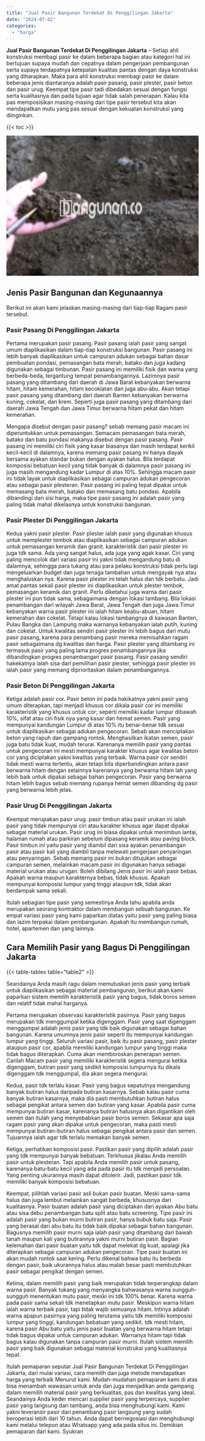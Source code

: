 ```yaml
---
title: "Jual Pasir Bangunan Terdekat Di Penggilingan Jakarta"
date: "2024-07-02"
categories: 
  - "harga"
---
```


**Jual Pasir Bangunan Terdekat Di Penggilingan Jakarta** – Setiap ahli konstruksi membagi pasir ke dalam beberapa bagian atau kategori hal ini bertujuan supaya mudah dan cepatnya dalam pengerjaan pembangunan serta supaya terdapatnya ketepatan kualitas pantas dengan daya konstruksi yang diharapkan. Maka para ahli konstruksi membagi pasir ke dalam beberapa jenis diantaranya adalah pasir pasang, pasir plester, pasir beton dan pasir urug. Keempat tipe pasir tadi dibedakan sesuai dengan fungsi serta kualitasnya dan pada tujuan agar tidak salah penerapan. Kalau kita pas memposisikan masing-masing dari tipe pasir tersebut kita akan mendapatkan mutu yang pas sesuai dengan kekuatan konstruksi yang diinginkan.

{{< toc >}}

![Jual Pasir Bangunan Terdekat Di Penggilingan Jakarta](/images/jual-pasir-bangunan-55.png)

## Jenis Pasir Bangunan dan Kegunaannya

Berikut ini akan kami jelaskan masing-masing dari tiap-tiap Ragam pasir tersebut.

### Pasir Pasang Di Penggilingan Jakarta

Pertama merupakan pasir pasang. Pasir pasang ialah pasir yang sangat umum diaplikasikan dalam tiap-tiap konstruksi bangunan. Pasir pasang ini lebih banyak diaplikasikan untuk campuran adukan sebagai bahan dasar pembuatan pondasi, pemasangan bata merah, batako dan juga kadang digunakan sebagai timbunan. Pasir pasang ini memiliki fisik dan warna yang berbeda-beda, tergantung tempat penambangannya. Lazimnya pasir pasang yang ditambang dari daerah di Jawa Barat kebanyakan berwarna hitam, hitam kemerahan, hitam kecoklatan dan juga abu-abu. Akan tetapi pasir pasang yang ditambang dari daerah Banten kebanyakan berwarna kuning, cokelat, dan krem. Seperti juga pasir pasang yang ditambang dari daerah Jawa Tengah dan Jawa Timur berwarna hitam pekat dan hitam kemerahan.

Mengapa disebut dengan pasir pasang? sebab memang pasir macam ini diperuntukkan untuk pemasangan. Semacam pemasangan bata merah, batako dan batu pondasi makanya disebut dengan pasir pasang. Pasir pasang ini memiliki ciri fisik yang kasar biasanya dan masih terdapat kerikil kecil-kecil di dalamnya, karena memang pasir pasang ini hanya diayak bersama ayakan standar bukan dengan ayakan halus. Bila terdapat komposisi bebatuan kecil yang tidak banyak di dalamnya pasir pasang ini juga masih mengandung kadar Lumpur di atas 10%. Sehingga macam pasir ini tidak layak untuk diaplikasikan sebagai campuran adukan pengecoran atau sebagai pasir plesteran. Pasir pasang ini paling tepat dipakai untuk memasang bata merah, batako dan memasang batu pondasi. Apabila dibandingi dari sisi harga, maka tipe pasir pasang ini adalah pasir yang paling tidak mahal dikelasnya untuk konstruksi bangunan.

### Pasir Plester Di Penggilingan Jakarta

Kedua yakni pasir plester. Pasir plester ialah pasir yang digunakan khusus untuk memplester tembok atau diaplikasikan sebagai campuran adukan untuk pemasangan keramik dan granit. karakteristik dari pasir plester ini juga tdk sama. Ada yang sangat halus, ada juga yang agak kasar. Ciri yang paling mencolok dari variasi pasir ini yakni tidak mengandung batu di dalamnya, sehingga para tukang atau para pelaku konstruksi tidak perlu lagi mengeluarkan budget dan juga tenaga tambahan untuk mengayak nya atau menghaluskan nya. Karena pasir plester ini telah halus dan tdk berbatu. Jadi amat pantas sekali pasir plester ini diaplikasikan untuk plester tembok, pemasangan keramik dan granit. Perlu diketahui juga warna dari pasir plester ini pun tidak sama, sebagaimana dengan lokasi tambang. Bila lokasi penambangan dari wilayah Jawa Barat, Jawa Tengah dan juga Jawa Timur kebanyakan warna pasir plester ini ialah hitam keabu-abuan, hitam kemerahan dan cokelat. Tetapi kalau lokasi tambangnya di kawasan Banten, Pulau Bangka dan Lampung maka warnanya kebanyakan ialah putih, kuning dan cokelat. Untuk kwalitas sendiri pasir plester ini lebih bagus dari mutu pasir pasang, karena para penambang pasir mereka memisahkan ragam pasir sebagaimana dg kwalitas dan harga. Pasir plester yang ditambang ini termasuk pasir yang paling lama progres penambangannya jika dibandingkan progres penambangan pasir pasang. Pasir pasang sendiri hakekatnya ialah sisa dari pemilihan pasir plester, sehingga pasir plester ini ialah pasir yang memang diprioritaskan dalam penambangannya.

### Pasir Beton Di Penggilingan Jakarta

Ketiga adalah pasir cor. Pasir beton ini pada hakikatnya yakni pasir yang umum diterapkan, tapi menjadi khusus cor dikala pasir cor ini memiliki karakteristik yang khusus untuk cor; seperti memiliki kadar lumpur dibawah 10%, sifat atau ciri fisik nya yang kasar dan hemat semen. Pasir yang mempunyai kandungan Lumpur di atas 10% itu benar-benar tdk sesuai untuk diaplikasikan sebagai adukan pengecoran. Sebab akan menciptakan beton yang rapuh dan gampang rontok. Menghasilkan ikatan semen, pasir juga batu tidak kuat, mudah terurai. Karenanya memilih pasir yang pantas untuk pengecoran ini mesti mempunyai karakter khusus agar kwalitas beton cor yang diciptakan yakni kwalitas yang terbaik. Warna pasir cor sendiri tidak mesti warna tertentu, akan tetapi bila diperbandingkan antara pasir berwarna hitam dengan selainnya karenanya yang berwarna hitam lah yang lebih baik untuk dipakai sebagai bahan pengecoran. Pasir yang berwarna hitam lebih bagus sebab memang rupanya hemat semen dibanding dg pasir yang berwarna lebih jelas.

### Pasir Urug Di Penggilingan Jakarta

Keempat merupakan pasir urug. pasir timbun atau pasir urukan ini ialah pasir yang tidak mempunyai ciri atau karakter khusus agar dapat dipakai sebagai material urukan. Pasir urug ini biasa dipakai untuk menimbun lantai, halaman rumah atau parkiran sebelum dipasang keramik atau paving block. Pasir timbun ini yaitu pasir yang diambil dari sisa ayakan penambangan pasir atau pasir kali yang diambil tanpa melewati pengerjaan penyaringan atau penyaringan. Sebab memang pasir ini bukan ditujukan sebagai campuran semen, melainkan macam pasir ini digunakan hanya sebagai material urukan atau urugan. Boleh dibilang Jenis pasir ini ialah pasir bebas. Apakah warna maupun karakternya bebas, tidak khusus. Apakah mempunyai komposisi lumpur yang tinggi ataupun tdk, tidak akan berdampak sama sekali.

Itulah sebagian tipe pasir yang semestinya Anda tahu apabila anda merupakan seorang kontraktor dalam membangun sebuah bangunan. Ke empat variasi pasir yang kami paparkan diatas yaitu pasir yang paling biasa dan lazim terpakai dalam pembangunan. Apakah itu membangun rumah, hotel, apartemen dan yang lainnya.

## Cara Memilih Pasir yang Bagus Di Penggilingan Jakarta

{{< table-tables table="table2" >}}

Seandainya Anda masih ragu dalam memutuskan jenis pasir yang terbaik untuk diaplikasikan sebagai material pembangunan, berikut akan kami paparkan sistem memilih karakteristik pasir yang bagus, tidak boros semen dan relatif tidak mahal harganya.

Pertama merupakan observasi karakteristik pasirnya. Pasir yang bagus merupakan tdk menggumpal ketika digenggam. Pasir yang saat digenggam menggumpal adalah jenis pasir yang tdk baik digunakan sebagai bahan bangunan. Karena umumnya jenis pasir seperti itu mempunyai kandungan lumpur yang tinggi. Seluruh variasi pasir, baik itu pasir pasang, pasir plester ataupun pasir cor, apabila memiliki kandungan lumpur yang tinggi maka tidak bagus diterapkan. Cuma akan memboroskan penerapan semen. Carilah Macam pasir yang memiliki karakteristik segera mengurai ketika digenggam, butiran pasir yang sedikit komposisi lumpurnya itu dikala digenggam tdk menggumpal, dia akan segera mengurai.

Kedua, pasir tdk terlalu kasar. Pasir yang bagus sepatutnya mengandung banyak butiran halus daripada butiran kasarnya. Sebab kalau pasir cuma banyak butiran kasarnya, maka dia pasti membutuhkan butiran halus sebagai pengikat antara semen dan butiran yang kasar. Apabila pasir cuma mempunyai butiran kasar, karenanya butiran halusnya akan digantikan oleh semen dan itulah yang menyebabkan pasir boros semen. Sekasar apa saja ragam pasir yang akan dipakai untuk pengecoran, maka pasti mesti mempunyai butiran-butiran halus sebagai pengikat antara pasir dan semen. Tujuannya ialah agar tdk terlalu memakan banyak semen.

Ketiga, perhatikan komposisi pasir. Pastikan pasir yang dipilih adalah pasir yang tdk mempunyai banyak bebatuan. Terkhusus jikalau Anda memilih pasir untuk plesteran. Tapi apabila Anda memilih pasir untuk pasang, karenanya batu-batu kecil yang ada pada pasir itu tdk menjadi persoalan. Yang penting ukurannya masih dapat ditolerir. Jadi, pastikan pasir tdk memiliki banyak komposisi bebatuan.

Keempat, pilihlah variasi pasir asli bukan pasir buatan. Meski sama-sama halus dan juga lembut melainkan sangat berbeda, khususnya dari kualitasnya. Pasir buatan adalah pasir yang diciptakan dari ayakan Abu batu atau sisa debu penambangan batu split atau batu screening. Tipe pasir ini adalah pasir yang bukan murni butiran pasir, hanya bubuk batu saja. Pasir yang berasal dari abu batu itu tidak baik dipakai sebagai bahan bangunan. Bagusnya memilih pasir murni saja ialah pasir yang ditambang dari bawah tanah maupun kali yang butirannya yakni murni butiran pasir. Bagian kelemahan dari pasir buatan yaitu tdk dapat melekat dg kuat, apalagi jika diterapkan sebagai campuran adukan pengecoran. Tipe pasir buatan ini akan mudah rontok saat kering. Perlu dikenal bahwa batu itu berbeda dengan pasir, baik ukurannya halus atau malah besar pasti membutuhkan pasir sebagai pengikat dengan semen.

Kelima, dalam memilih pasir yang baik merupakan tidak terperangkap dalam warna pasir. Banyak tukang yang menyangka bahwasanya warna sungguh-sungguh menentukan mutu pasir, meski ini tdk 100% benar. Karena warna pada pasir sama sekali tdk menetapkan mutu pasir. Meskipun warna hitam ialah warna terbaik pasir, tapi tidak wajib semuanya hitam. Intinya adalah warna apapun pasirnya yang paling terutama yaitu tdk memiliki komposisi lumpur yang tinggi, kandungan bebatuan yang sedikit. tdk mesti hitam, karena pasir Abu batu yaitu jenis pasir buatan yang berwarna hitam tetapi tidak bagus dipakai untuk campuran adukan. Warnanya hitam tapi tidak bagus kalau digunakan tanpa campuran pasir murni. Itulah sistem memilih pasir yang baik digunakan sebagai material konstruksi yang kualitasnya tepat.

Itulah pemaparan seputar Jual Pasir Bangunan Terdekat Di Penggilingan Jakarta, dari mulai variasi, cara memilih dan juga metode mendapatkan harga yang terbaik Menurut kami. Mudah-mudahan pemaparan kami di atas bisa menambah wawasan untuk anda dan juga menjadikan anda gampang dalam memilih material pasir yang berkualitas, pas dan kwalitas yang ideal. Seandainya Anda keder mencari supplier pasir yang terpercaya, supplier pasir yang langsung dari tambang, anda bisa menghubungi kami. Kami yakni leveransir pasir dari penambang pasir langsung yang sudah beroperasi lebih dari 10 tahun. Anda dapat bernegosiasi dan menghubungi kami melalui telepon atau Whatsapp yang ada pada situs ini. Demikian pemaparan dari kami. Syukran
